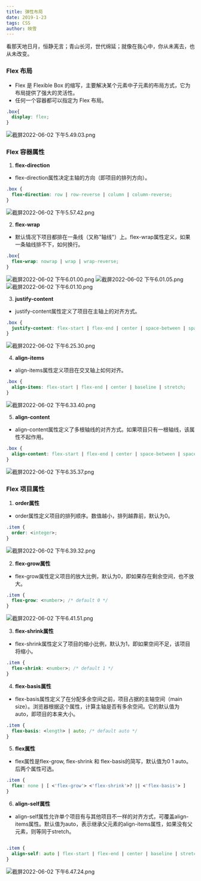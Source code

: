 ```yaml
---
title: 弹性布局
date: 2019-1-23
tags: CSS
author: 映雪
---
```


看那天地日月，恒静无言；青山长河，世代绵延；就像在我心中，你从未离去，也从未改变。

<!--more-->

### Flex 布局

- Flex 是 Flexible Box 的缩写，主要解决某个元素中子元素的布局方式，它为布局提供了强大的灵活性。
- 任何一个容器都可以指定为 Flex 布局。

```css
.box{
  display: flex;
}
```

![截屏2022-06-02 下午5.49.03.png](/images/2022/06/02/nyuQ7WqZpr5aJlG.png)


### Flex 容器属性

1. **flex-direction**

- flex-direction属性决定主轴的方向（即项目的排列方向）。 

```css
.box {
  flex-direction: row | row-reverse | column | column-reverse;  
}
```

![截屏2022-06-02 下午5.57.42.png](/images/2022/06/02/eNJzhj2uMkocnFP.png)

2. **flex-wrap**

- 默认情况下项目都排在一条线（又称"轴线"）上。flex-wrap属性定义，如果一条轴线排不下，如何换行。

```css
.box{
  flex-wrap: nowrap | wrap | wrap-reverse;
}
```

![截屏2022-06-02 下午6.01.00.png](/images/2022/06/02/wsVgAa98nSibcdP.png)
![截屏2022-06-02 下午6.01.05.png](/images/2022/06/02/Lnwl67Zy1JGue2d.png)
![截屏2022-06-02 下午6.01.10.png](/images/2022/06/02/SxZWhsMq9U3Q2jz.png)

3. **justify-content**

- justify-content属性定义了项目在主轴上的对齐方式。

```css
.box {
  justify-content: flex-start | flex-end | center | space-between | space-around;
}
```

![截屏2022-06-02 下午6.25.30.png](/images/2022/06/02/mVFvwDpYjXOkNfc.png)


4. **align-items**

- align-items属性定义项目在交叉轴上如何对齐。

```css
.box {
  align-items: flex-start | flex-end | center | baseline | stretch;
}
```

![截屏2022-06-02 下午6.33.40.png](/images/2022/06/02/XLAkBN2pmM9CrVg.png)


5. **align-content**

- align-content属性定义了多根轴线的对齐方式。如果项目只有一根轴线，该属性不起作用。

```css
.box {
  align-content: flex-start | flex-end | center | space-between | space-around | stretch;
}
```

![截屏2022-06-02 下午6.35.37.png](/images/2022/06/02/KvyI6j4MuQ5gef7.png)


### Flex 项目属性

1. **order属性**

- order属性定义项目的排列顺序。数值越小，排列越靠前，默认为0。

```css
.item {
  order: <integer>;
}
```

![截屏2022-06-02 下午6.39.32.png](/images/2022/06/02/IcVHLiUu3vh4ZXm.png)

2. **flex-grow属性**

- flex-grow属性定义项目的放大比例，默认为0，即如果存在剩余空间，也不放大。

```css
.item {
  flex-grow: <number>; /* default 0 */
}
```

![截屏2022-06-02 下午6.41.51.png](/images/2022/06/02/ZyzeBdno8MUQ2xt.png)


3. **flex-shrink属性**

- flex-shrink属性定义了项目的缩小比例，默认为1，即如果空间不足，该项目将缩小。

```css
.item {
  flex-shrink: <number>; /* default 1 */
}

```

4. **flex-basis属性**

- flex-basis属性定义了在分配多余空间之前，项目占据的主轴空间（main size）。浏览器根据这个属性，计算主轴是否有多余空间。它的默认值为auto，即项目的本来大小。

```css
.item {
  flex-basis: <length> | auto; /* default auto */
}
```

5. **flex属性**

- flex属性是flex-grow, flex-shrink 和 flex-basis的简写，默认值为0 1 auto。后两个属性可选。

```css
.item {
  flex: none | [ <'flex-grow'> <'flex-shrink'>? || <'flex-basis'> ]
}
```

6. **align-self属性**

- align-self属性允许单个项目有与其他项目不一样的对齐方式，可覆盖align-items属性。默认值为auto，表示继承父元素的align-items属性，如果没有父元素，则等同于stretch。

```css

.item {
  align-self: auto | flex-start | flex-end | center | baseline | stretch;
}
```

![截屏2022-06-02 下午6.47.24.png](/images/2022/06/02/3rgAfHlx8tmFEKh.png)